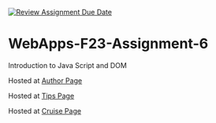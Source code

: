 [![Review Assignment Due Date](https://classroom.github.com/assets/deadline-readme-button-24ddc0f5d75046c5622901739e7c5dd533143b0c8e959d652212380cedb1ea36.svg)](https://classroom.github.com/a/b9NC0g7h)
# WebApps-F23-Assignment-6
Introduction to Java Script and DOM

Hosted at [Author Page](https://44-563-webapps-f23.github.io/44563-webapps-f23-assignment6-Attuluru/author.html)

Hosted at [Tips Page](https://44-563-webapps-f23.github.io/44563-webapps-f23-assignment6-Attuluru/author.html/tips.html)

Hosted at [Cruise Page](https://44-563-webapps-f23.github.io/44563-webapps-f23-assignment6-Attuluru/author.html/cruise.html)
